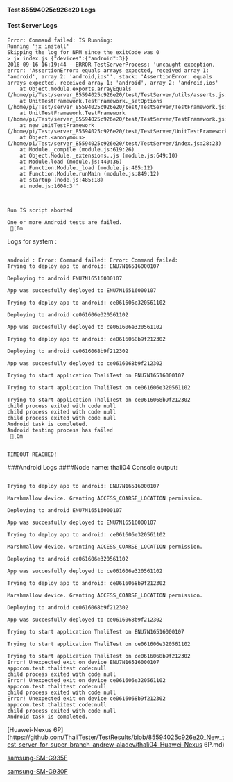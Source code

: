 #### Test 85594025c926e20 Logs

#### Test Server Logs
```
Error: Command failed: IS Running:
Running 'jx install'
Skipping the log for NPM since the exitCode was 0
> jx index.js {"devices":{"android":3}}
2016-09-16 16:19:44 - ERROR TestServerProcess: 'uncaught exception, error: 'AssertionError: equals arrays expected, received array 1: 'android', array 2: 'android,ios'', stack: 'AssertionError: equals arrays expected, received array 1: 'android', array 2: 'android,ios'
    at Object.module.exports.arrayEquals (/home/pi/Test/server_85594025c926e20/test/TestServer/utils/asserts.js:71:3)
    at UnitTestFramework.TestFramework._setOptions (/home/pi/Test/server_85594025c926e20/test/TestServer/TestFramework.js:77:11)
    at UnitTestFramework.TestFramework (/home/pi/Test/server_85594025c926e20/test/TestServer/TestFramework.js:22:8)
    at new UnitTestFramework (/home/pi/Test/server_85594025c926e20/test/TestServer/UnitTestFramework.js:24:28)
    at Object.<anonymous> (/home/pi/Test/server_85594025c926e20/test/TestServer/index.js:28:23)
    at Module._compile (module.js:619:26)
    at Object.Module._extensions..js (module.js:649:10)
    at Module.load (module.js:440:36)
    at Function.Module._load (module.js:405:12)
    at Function.Module.runMain (module.js:849:12)
    at startup (node.js:485:18)
    at node.js:1604:3''


 
Run IS script aborted
 
One or more Android tests are failed.
 [0m

```


Logs for system : 
```

android : Error: Command failed: Error: Command failed: 
Trying to deploy app to android: ENU7N16516000107

Deploying to android ENU7N16516000107

App was succesfully deployed to ENU7N16516000107

Trying to deploy app to android: ce061606e320561102

Deploying to android ce061606e320561102

App was succesfully deployed to ce061606e320561102

Trying to deploy app to android: ce0616068b9f212302

Deploying to android ce0616068b9f212302

App was succesfully deployed to ce0616068b9f212302

Trying to start application ThaliTest on ENU7N16516000107

Trying to start application ThaliTest on ce061606e320561102

Trying to start application ThaliTest on ce0616068b9f212302
child process exited with code null
child process exited with code null
child process exited with code null
Android task is completed.
Android testing process has failed
 [0m


TIMEOUT REACHED!
```
###Android Logs
####Node name: thali04
Console output:
```

Trying to deploy app to android: ENU7N16516000107

Marshmallow device. Granting ACCESS_COARSE_LOCATION permission.

Deploying to android ENU7N16516000107

App was succesfully deployed to ENU7N16516000107

Trying to deploy app to android: ce061606e320561102

Marshmallow device. Granting ACCESS_COARSE_LOCATION permission.

Deploying to android ce061606e320561102

App was succesfully deployed to ce061606e320561102

Trying to deploy app to android: ce0616068b9f212302

Marshmallow device. Granting ACCESS_COARSE_LOCATION permission.

Deploying to android ce0616068b9f212302

App was succesfully deployed to ce0616068b9f212302

Trying to start application ThaliTest on ENU7N16516000107

Trying to start application ThaliTest on ce061606e320561102

Trying to start application ThaliTest on ce0616068b9f212302
Error! Unexpected exit on device ENU7N16516000107 app:com.test.thalitest code:null 
child process exited with code null
Error! Unexpected exit on device ce061606e320561102 app:com.test.thalitest code:null 
child process exited with code null
Error! Unexpected exit on device ce0616068b9f212302 app:com.test.thalitest code:null 
child process exited with code null
Android task is completed.
```
[Huawei-Nexus 6P](https://github.com/ThaliTester/TestResults/blob/85594025c926e20_New_test_server_for_super_branch_andrew-aladev/thali04_Huawei-Nexus 6P.md)

[samsung-SM-G935F](https://github.com/ThaliTester/TestResults/blob/85594025c926e20_New_test_server_for_super_branch_andrew-aladev/thali04_samsung-SM-G935F.md)

[samsung-SM-G930F](https://github.com/ThaliTester/TestResults/blob/85594025c926e20_New_test_server_for_super_branch_andrew-aladev/thali04_samsung-SM-G930F.md)




